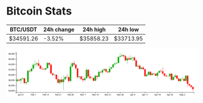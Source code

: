 # Bitcoin Stats

BTC/USDT|24h change|24h high|24h low|
|---|---|---|---|
|$34591.26|-3.52%|$35858.23|$33713.95|

<img src="./chart.svg">

